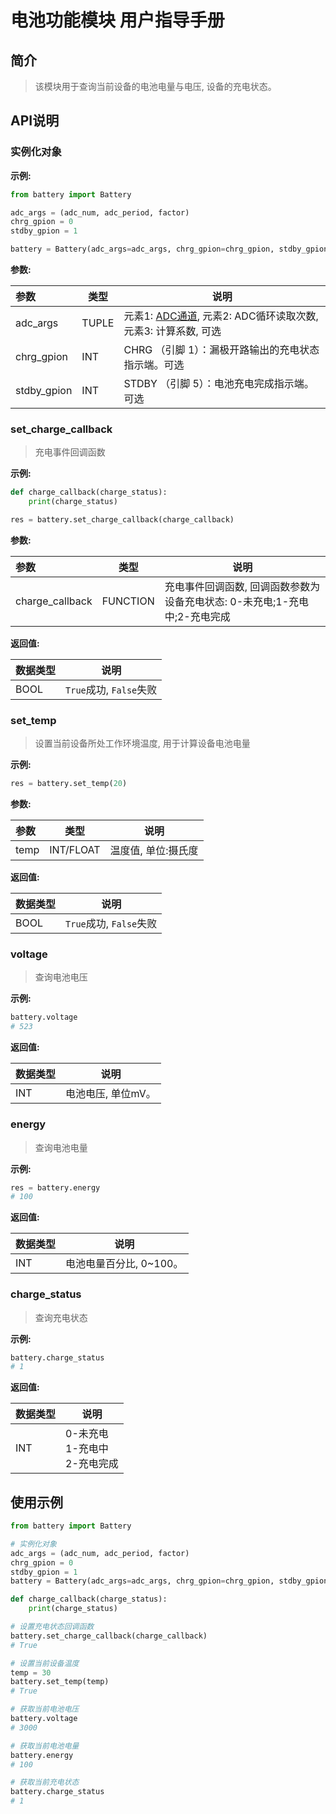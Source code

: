 # 电池功能模块 用户指导手册

## 简介

> 该模块用于查询当前设备的电池电量与电压, 设备的充电状态。

## API说明

### 实例化对象

**示例:**

```python
from battery import Battery

adc_args = (adc_num, adc_period, factor)
chrg_gpion = 0
stdby_gpion = 1

battery = Battery(adc_args=adc_args, chrg_gpion=chrg_gpion, stdby_gpion=stdby_gpion)
```

**参数:**

|参数|类型|说明|
|:---|---|---|
|adc_args|TUPLE|元素1: [ADC通道](https://python.quectel.com/wiki/#/zh-cn/api/QuecPythonClasslib?id=%e8%af%bb%e5%8f%96%e9%80%9a%e9%81%93%e7%94%b5%e5%8e%8b%e5%80%bc), 元素2: ADC循环读取次数, 元素3: 计算系数, 可选|
|chrg_gpion|INT|CHRG （引脚 1）：漏极开路输出的充电状态指示端。可选|
|stdby_gpion|INT|STDBY （引脚 5）：电池充电完成指示端。可选|

### set_charge_callback

> 充电事件回调函数

**示例:**

```python
def charge_callback(charge_status):
    print(charge_status)

res = battery.set_charge_callback(charge_callback)
```

**参数:**

|参数|类型|说明|
|:---|---|---|
|charge_callback|FUNCTION|充电事件回调函数, 回调函数参数为设备充电状态: 0-未充电;1-充电中;2-充电完成|

**返回值:**

|数据类型|说明|
|:---|---|
|BOOL|`True`成功, `False`失败|

### set_temp

> 设置当前设备所处工作环境温度, 用于计算设备电池电量

**示例:**

```python
res = battery.set_temp(20)
```

**参数:**

|参数|类型|说明|
|:---|---|---|
|temp|INT/FLOAT|温度值, 单位:摄氏度 |

**返回值:**

|数据类型|说明|
|:---|---|
|BOOL|`True`成功, `False`失败|

### voltage

> 查询电池电压

**示例:**

```python
battery.voltage
# 523
```

**返回值:**

|数据类型|说明|
|:---|---|
|INT|电池电压, 单位mV。|

### energy

> 查询电池电量

**示例:**

```python
res = battery.energy
# 100
```

**返回值:**

|数据类型|说明|
|:---|---|
|INT|电池电量百分比, 0~100。|

### charge_status

> 查询充电状态

**示例:**

```python
battery.charge_status
# 1
```

**返回值:**

|数据类型|说明|
|:---|---|
|INT|0-未充电<br>1-充电中<br>2-充电完成|

## 使用示例

```python
from battery import Battery

# 实例化对象
adc_args = (adc_num, adc_period, factor)
chrg_gpion = 0
stdby_gpion = 1
battery = Battery(adc_args=adc_args, chrg_gpion=chrg_gpion, stdby_gpion=stdby_gpion)

def charge_callback(charge_status):
    print(charge_status)

# 设置充电状态回调函数
battery.set_charge_callback(charge_callback)
# True

# 设置当前设备温度
temp = 30
battery.set_temp(temp)
# True

# 获取当前电池电压
battery.voltage
# 3000

# 获取当前电池电量
battery.energy
# 100

# 获取当前充电状态
battery.charge_status
# 1

```
